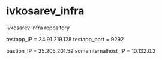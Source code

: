 # ivkosarev_infra

ivkosarev Infra repository

testapp_IP = 34.91.219.128
testapp_port = 9292

bastion_IP = 35.205.201.59
someinternalhost_IP = 10.132.0.3


